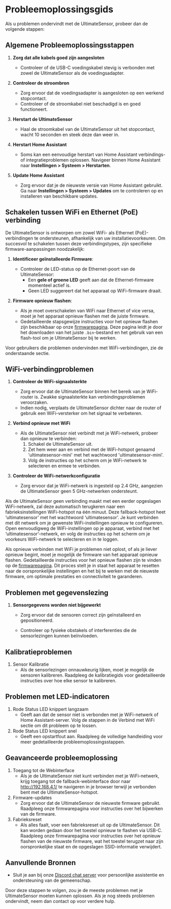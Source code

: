 # Probleemoplossingsgids

Als u problemen ondervindt met de UltimateSensor, probeer dan de volgende stappen:

## Algemene Probleemoplossingsstappen

1. **Zorg dat alle kabels goed zijn aangesloten**
   - Controleer of de USB-C voedingskabel stevig is verbonden met zowel de UltimateSensor als de voedingsadapter.

2. **Controleer de stroombron**
   - Zorg ervoor dat de voedingsadapter is aangesloten op een werkend stopcontact.
   - Controleer of de stroomkabel niet beschadigd is en goed functioneert.

3. **Herstart de UltimateSensor**
   - Haal de stroomkabel van de UltimateSensor uit het stopcontact, wacht 10 seconden en steek deze dan weer in.

4. **Herstart Home Assistant**
   - Soms kan een eenvoudige herstart van Home Assistant verbindings- of integratieproblemen oplossen. Navigeer binnen Home Assistant naar **Instellingen > Systeem > Herstarten**.

5. **Update Home Assistant**
   - Zorg ervoor dat je de nieuwste versie van Home Assistant gebruikt. Ga naar **Instellingen > Systeem > Updates** om te controleren op en installeren van beschikbare updates.

## Schakelen tussen WiFi en Ethernet (PoE) verbinding

De UltimateSensor is ontworpen om zowel WiFi- als Ethernet (PoE)-verbindingen te ondersteunen, afhankelijk van uw installatievoorkeuren. Om succesvol te schakelen tussen deze verbindingstypes, zijn specifieke firmware-aanpassingen noodzakelijk:

1. **Identificeer geïnstalleerde Firmware**: 
   - Controleer de LED-status op de Ethernet-poort van de UltimateSensor:
     - Een **gele of groene LED** geeft aan dat de Ethernet-firmware momenteel actief is.
     - Geen LED suggereert dat het apparaat op WiFi-firmware draait.

2. **Firmware opnieuw flashen**:
   - Als je moet overschakelen van WiFi naar Ethernet of vice versa, moet je het apparaat opnieuw flashen met de juiste firmware.
   - Gedetailleerde stapsgewijze instructies voor het opnieuw flashen zijn beschikbaar op onze [firmwarepagina](firmware). Deze pagina leidt je door het downloaden van het juiste `.bin`-bestand en het gebruik van een flash-tool om je UltimateSensor bij te werken.

Voor gebruikers die problemen ondervinden met WiFi-verbindingen, zie de onderstaande sectie.

## WiFi-verbindingproblemen

1. **Controleer de WiFi-signaalsterkte**
   - Zorg ervoor dat de UltimateSensor binnen het bereik van je WiFi-router is. Zwakke signaalsterkte kan verbindingsproblemen veroorzaken.
   - Indien nodig, verplaats de UltimateSensor dichter naar de router of gebruik een WiFi-versterker om het signaal te verbeteren.

2. **Verbind opnieuw met WiFi**
   - Als de UltimateSensor niet verbindt met je WiFi-netwerk, probeer dan opnieuw te verbinden:
     1. Schakel de UltimateSensor uit.
     2. Zet hem weer aan en verbind met de WiFi-hotspot genaamd 'ultimatesensor-mini' met het wachtwoord 'ultimatesensor-mini'.
     3. Volg de instructies op het scherm om je WiFi-netwerk te selecteren en ermee te verbinden.

3. **Controleer de WiFi-netwerkconfiguratie**
   - Zorg ervoor dat je WiFi-netwerk is ingesteld op 2.4 GHz, aangezien de UltimateSensor geen 5 GHz-netwerken ondersteunt.

Als de UltimateSensor geen verbinding maakt met een eerder opgeslagen WiFi-netwerk, zal deze automatisch terugkeren naar een fabrieksinstellingen WiFi-hotspot na één minuut. Deze fallback-hotspot heet ‘ultimatesensor’ met het wachtwoord ‘ultimatesensor’. Je kunt verbinden met dit netwerk om je gewenste WiFi-instellingen opnieuw te configureren. Open eenvoudigweg de WiFi-instellingen op je apparaat, verbind met het ‘ultimatesensor’-netwerk, en volg de instructies op het scherm om je voorkeurs WiFi-netwerk te selecteren en in te loggen.

Als opnieuw verbinden met WiFi je problemen niet oplost, of als je liever opnieuw begint, moet je mogelijk de firmware van het apparaat opnieuw flashen. Gedetailleerde instructies voor het opnieuw flashen zijn te vinden op de [firmwarepagina](firmware). Dit proces stelt je in staat het apparaat te resetten naar de oorspronkelijke instellingen en het bij te werken met de nieuwste firmware, om optimale prestaties en connectiviteit te garanderen.

## Problemen met gegevenslezing

1. **Sensorgegevens worden niet bijgewerkt**
   - Zorg ervoor dat de sensoren correct zijn geïnstalleerd en gepositioneerd.

	- Controleer op fysieke obstakels of interferenties die de sensorlezingen kunnen beïnvloeden.

## Kalibratieproblemen

1.	Sensor Kalibratie
	- Als de sensorlezingen onnauwkeurig lijken, moet je mogelijk de sensoren kalibreren. Raadpleeg de kalibratiegids voor gedetailleerde instructies over hoe elke sensor te kalibreren.

## Problemen met LED-indicatoren

1.	Rode Status LED knippert langzaam
	-	Geeft aan dat de sensor niet is verbonden met je WiFi-netwerk of Home Assistant-server. Volg de stappen in de Verbind met WiFi sectie om dit probleem op te lossen.
2.	Rode Status LED knippert snel
	-	Geeft een opstartfout aan. Raadpleeg de volledige handleiding voor meer gedetailleerde probleemoplossingsstappen.

## Geavanceerde probleemoplossing

1.	Toegang tot de Webinterface
	-	Als je de UltimateSensor niet kunt verbinden met je WiFi-netwerk, krijg toegang tot de fallback-webinterface door naar http://192.168.4.1/ te navigeren in je browser terwijl je verbonden bent met de UltimateSensor-hotspot.
2.	Firmware-updates
	-	Zorg ervoor dat de UltimateSensor de nieuwste firmware gebruikt. Raadpleeg onze firmwarepagina voor instructies over het bijwerken van de firmware.
3.	Fabrieksreset
	-	Als alles faalt, voer een fabrieksreset uit op de UltimateSensor. Dit kan worden gedaan door het toestel opnieuw te flashen via USB-C. Raadpleeg onze firmwarepagina voor instructies over het opnieuw flashen van de nieuwste firmware, wat het toestel terugzet naar zijn oorspronkelijke staat en de opgeslagen SSID-informatie verwijdert.

## Aanvullende Bronnen
- Sluit je aan bij onze [Discord chat server](https://smarthomeshop.io/discord) voor persoonlijke assistentie en ondersteuning van de gemeenschap.

Door deze stappen te volgen, zou je de meeste problemen met je UltimateSensor moeten kunnen oplossen. Als je nog steeds problemen ondervindt, neem dan contact op voor verdere hulp.